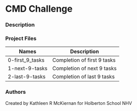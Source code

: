 # CMD Challenge
### Description

### Project Files
Names | Description
------|-----------------------
0-first_9_tasks | Completion of first 9 tasks
1-next-9-tasks | Completion of next 9 tasks
2-last-9-tasks | Completion of last 9 tasks

### Authors
Created by Kathleen R McKiernan for Holberton School NHV